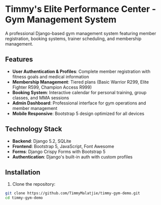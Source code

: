 # Timmy's Elite Performance Center - Gym Management System

A professional Django-based gym management system featuring member registration, booking systems, trainer scheduling, and membership management.

## Features

- **User Authentication & Profiles**: Complete member registration with fitness goals and medical information
- **Membership Management**: Tiered plans (Basic Warrior R299, Elite Fighter R599, Champion Access R999)
- **Booking System**: Interactive calendar for personal training, group classes, and MMA sessions
- **Admin Dashboard**: Professional interface for gym operations and member management
- **Mobile Responsive**: Bootstrap 5 design optimized for all devices

## Technology Stack

- **Backend**: Django 5.2, SQLite
- **Frontend**: Bootstrap 5, JavaScript, Font Awesome
- **Forms**: Django Crispy Forms with Bootstrap 5
- **Authentication**: Django's built-in auth with custom profiles

## Installation

1. Clone the repository:
```bash
git clone https://github.com/TimmyMalatjie/timmy-gym-demo.git
cd timmy-gym-demo